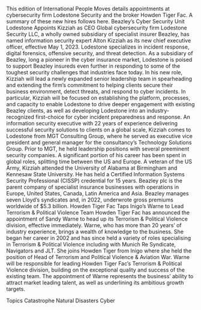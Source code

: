 This edition of International People Moves details appointments at cybersecurity firm Lodestone Security and the broker Howden Tiger Fac.
A summary of these new hires follows here.
Beazley’s Cyber Security Unit Lodestone Appoints Kizziah as CEO
Global cybersecurity firm Lodestone Security LLC, a wholly owned subsidiary of specialist insurer Beazley, has named information security expert Alton Kizziah as its new chief executive officer, effective May 1, 2023.
Lodestone specializes in incident response, digital forensics, offensive security, and threat detection. As a subsidiary of Beazley, long a pioneer in the cyber insurance market, Lodestone is poised to support Beazley insureds even further in responding to some of the toughest security challenges that industries face today.
In his new role, Kizziah will lead a newly expanded senior leadership team in spearheading and extending the firm’s commitment to helping clients secure their business environment, detect threats, and respond to cyber incidents. In particular, Kizziah will be focused on establishing the platform, processes, and capacity to enable Lodestone to drive deeper engagement with existing Beazley clients, as well as developing Lodestone into an industry-recognized first-choice for cyber incident preparedness and response.
An information security executive with 22 years of experience delivering successful security solutions to clients on a global scale, Kizziah comes to Lodestone from MGT Consulting Group, where he served as executive vice president and general manager for the consultancy’s Technology Solutions Group. Prior to MGT, he held leadership positions with several preeminent security companies. A significant portion of his career has been spent in global roles, splitting time between the US and Europe.
A veteran of the US Army, Kizziah attended the University of Alabama at Birmingham and Kennesaw State University. He has held a Certified Information Systems Security Professional (CISSP) credential for 15 years.
Beazley plc is the parent company of specialist insurance businesses with operations in Europe, United States, Canada, Latin America and Asia. Beazley manages seven Lloyd’s syndicates and, in 2022, underwrote gross premiums worldwide of $5.3 billion.
Howden Tiger Fac Taps Inigo’s Warne to Lead Terrorism & Political Violence Team
Howden Tiger Fac has announced the appointment of Sandy Warne to head up its Terrorism & Political Violence division, effective immediately.
Warne, who has more than 20 years’ of industry experience, brings a wealth of knowledge to the business. She began her career in 2002 and has since held a variety of roles specialising in Terrorism & Political Violence including with Munich Re Syndicate, Navigators and JLT. She joins Howden Tiger from Inigo where she held the position of Head of Terrorism and Political Violence & Aviation War.
Warne will be responsible for leading Howden Tiger Fac’s Terrorism & Political Violence division, building on the exceptional quality and success of the existing team. The appointment of Warne represents the business’ ability to attract market leading talent, as well as underlining its ambitious growth targets.

Topics
Catastrophe
Natural Disasters
Cyber
